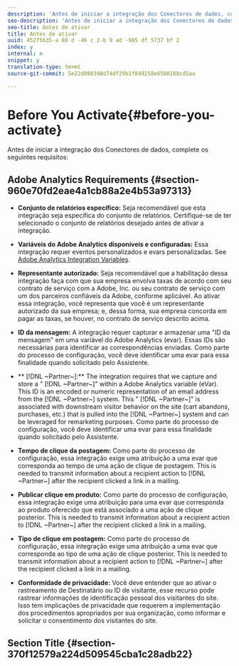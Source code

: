 ```yaml
---
description: 'Antes de iniciar a integração dos Conectores de dados, complete os seguintes requisitos '
seo-description: 'Antes de iniciar a integração dos Conectores de dados, complete os seguintes requisitos '
seo-title: Antes de ativar
title: Antes de ativar
uuid: 45275635-a 80 d -46 c 2-b 9 ad -985 df 5737 bf 2
index: y
internal: n
snippet: y
translation-type: tm+mt
source-git-commit: 5e22d080398d74df29b1f849258e6500168cd5aa

---
```



# Before You Activate{#before-you-activate}

Antes de iniciar a integração dos Conectores de dados, complete os seguintes requisitos:

## Adobe Analytics Requirements {#section-960e70fd2eae4a1cb88a2e4b53a97313}

* **Conjunto de relatórios específico:** Seja recomendável que esta integração seja específica do conjunto de relatórios. Certifique-se de ter selecionado o conjunto de relatórios desejado antes de ativar a integração.
* **Variáveis do Adobe Analytics disponíveis e configuradas:** Essa integração requer eventos personalizados e evars personalizadas. See [Adobe Analytics Integration Variables](../../optivo-overview/optivo-requirements/optivo-variables.md#concept-8ebd2bde4a1c4b0aad2987e050ffbbfc).

* **Representante autorizado:** Seja recomendável que a habilitação dessa integração faça com que sua empresa envolva taxas de acordo com seu contrato de serviço com a Adobe, Inc. ou seu contrato de serviço com um dos parceiros confiáveis da Adobe, conforme aplicável. Ao ativar essa integração, você representa que você é um representante autorizado da sua empresa; e, dessa forma, sua empresa concorda em pagar as taxas, se houver, no contrato de serviço descrito acima.
* **ID da mensagem:** A integração requer capturar e armazenar uma "ID da mensagem" em uma variável do Adobe Analytics (evar). Essas IDs são necessárias para identificar as correspondências enviadas. Como parte do processo de configuração, você deve identificar uma evar para essa finalidade quando solicitado pelo Assistente.
* ** [!DNL ~Partner~]:** The integration requires that we capture and store a " [!DNL ~Partner~]" within a Adobe Analytics variable (eVar). This ID is an encoded or numeric representation of an email address from the [!DNL ~Partner~] system. This " [!DNL ~Partner~]" is associated with downstream visitor behavior on the site (cart abandons, purchases, etc.) that is pulled into the [!DNL ~Partner~] system and can be leveraged for remarketing purposes. Como parte do processo de configuração, você deve identificar uma evar para essa finalidade quando solicitado pelo Assistente.
* **Tempo de clique da postagem:** Como parte do processo de configuração, essa integração exige uma atribuição a uma evar que corresponda ao tempo de uma ação de clique de postagem. This is needed to transmit information about a recipient action to [!DNL ~Partner~] after the recipient clicked a link in a mailing.

* **Publicar clique em produto:** Como parte do processo de configuração, essa integração exige uma atribuição para uma evar que corresponda ao produto oferecido que está associado a uma ação de clique posterior. This is needed to transmit information about a recipient action to [!DNL ~Partner~] after the recipient clicked a link in a mailing.

* **Tipo de clique em postagem:** Como parte do processo de configuração, essa integração exige uma atribuição a uma evar que corresponda ao tipo de uma ação de clique posterior. This is needed to transmit information about a recipient action to [!DNL ~Partner~] after the recipient clicked a link in a mailing.

* **Conformidade de privacidade:** Você deve entender que ao ativar o rastreamento de Destinatário ou ID de visitante, esse recurso pode rastrear informações de identificação pessoal dos visitantes do site. Isso tem implicações de privacidade que requerem a implementação dos procedimentos apropriados por sua organização, como informar e solicitar o consentimento dos visitantes do site.

## Section Title {#section-370f12579a224d509545cba1c28adb22}

